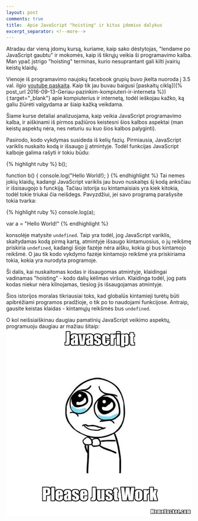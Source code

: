 ```yaml
---
layout: post
comments: true
title:  Apie JavaScript "hoisting" ir kitus įdomius dalykus
excerpt_separator: <!--more-->
---
```

Atradau dar vieną įdomų kursą, kuriame, kaip sako dėstytojas, "lendame po JavaScript gaubtu" ir mokomės, kaip iš tikrųjų veikia ši programavimo
kalba. Man ypač įstrigo "hoisting" terminas, kurio nesuprantant gali kilti įvairių keistų klaidų.
<!--more-->

Vienoje iš programavimo naujokų facebook grupių buvo įkelta nuoroda į 3.5 val. ilgio <a href="https://www.youtube.com/watch?v=Bv_5Zv5c-Ts" target="_blank">youtube paskaitą</a>. 
Kaip tik jau buvau baigusi [paskaitų ciklą]({% post_url 2016-09-13-Geriau-pazinkim-kompiuteri-ir-interneta %}){:target="_blank"} apie kompiuterius 
ir internetą, todėl ieškojau kažko, ką galiu žiūrėti valgydama ar šiaip kažką veikdama. 

Šiame kurse detaliai analizuojama, kaip veikia JavaScript programavimo kalba, ir aiškinami iš pirmos pažiūros keistesni šios kalbos aspektai
(man keistų aspektų nėra, nes neturiu su kuo šios kalbos palyginti).
 
Pasirodo, kodo vykdymas susideda iš kelių fazių. Pirmiausia, JavaScript variklis nuskaito kodą ir išsaugo jį atmintyje. Todėl funkcijas
JavaScript kalboje galima rašyti ir tokiu būdu:

{% highlight ruby %}
b();

function b() {
  console.log("Hello World!);
}
{% endhighlight %}
Tai nemes jokių klaidų, kadangi JavaScript variklis jau buvo nuskaitęs šį kodą anksčiau ir išsisaugojo `b` funckiją. Tačiau istorija su kintamaisiais
yra kiek kitokia, todėl tokie triukai čia neišdegs. Pavyzdžiui, jei savo programą parašysite tokia tvarka:

{% highlight ruby %}
console.log(a);

var a = "Hello World!"
{% endhighlight %}

konsolėje matysite `undefined`. Taip yra todėl, jog JavaScript variklis, skaitydamas kodą pirmą kartą, atmintyje išsaugo kintamuosius, o jų
reikšmę priskiria `undefined`, kadangi šioje fazėje nėra aišku, kokia gi bus kintamojo reikšmė. O jau tik kodo vykdymo fazėje kintamojo reikšmė yra priskiriama tokia, kokia yra nurodyta programoje.

Ši dalis, kai nuskaitomas kodas ir išsaugomas atmintyje, klaidingai vadinamas "hoisting" - kodo dalių kėlimas viršun. Klaidinga todėl, jog
pats kodas niekur nėra kilnojamas, tiesiog jis išsaugojamas atmintyje.
 
Šios istorijos moralas tikriausiai toks, kad globalūs kintamieji turėtų būti apibrėžiami programos pradžioje, o tik po to naudojami funkcijose. 
Antraip, gausite keistas klaidas - kintamųjų reikšmės bus `undefined`. 

O kol neišsiaiškinau daugiau pamatinių JavaScript veikimo aspektų, programuoju daugiau ar mažiau šitaip:
![JavaScript](/assets/Javascript-please-work.png) 
 
 